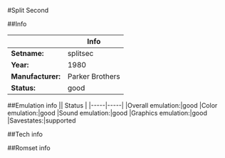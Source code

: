 #Split Second

##Info

||Info|
|-----|-----|
|**Setname:**|splitsec
|**Year:**|1980
|**Manufacturer:**|Parker Brothers
|**Status:**|good

##Emulation info
|| Status |
|-----|-----|
|Overall emulation:|good
|Color emulation:|good
|Sound emulation:|good
|Graphics emulation:|good
|Savestates:|supported

##Tech info

##Romset info

<!--- START OF EDITED COMMENT DO NOT TOUCH TEXT ABOVE-->
